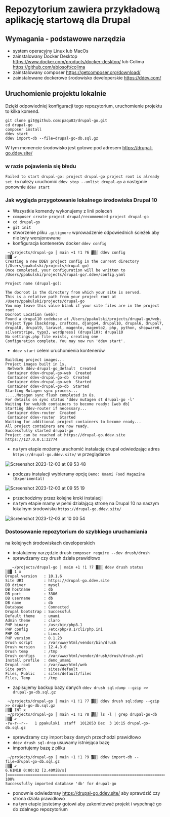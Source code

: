 # Repozytorium zawiera przykładową aplikację startową dla Drupal

## Wymagania - podstawowe narzędzia
- system operacyjny Linux lub MacOs
- zainstalowany Docker Desktop https://www.docker.com/products/docker-desktop/ lub Colima https://github.com/abiosoft/colima
- zainstalowany composer https://getcomposer.org/download/
- zainstalowane dockerowe środowisko developerskie https://ddev.com/

## Uruchomienie projektu lokalnie
Dzięki odpowiedniej konfiguracji tego repozytorium, uruchomienie projektu to kilka komend.
```
git clone git@github.com:paqu83/drupal-go.git
cd drupal-go
composer install
ddev start
ddev import-db --file=drupal-go-db.sql.gz 
```
W tym momencie środowisko jest gotowe pod adresem https://drupal-go.ddev.site/
### w razie pojawienia się błedu
`Failed to start drupal-go: project drupal-go project root is already set to`
należy uruchomić
`ddev stop --unlist drupal-go`
a następnie ponownie `ddev start`


### Jak wygląda przygotowanie lokalnego środowiska Drupal 10
- Wszystkie komendy wykonujemy z linii poleceń
- `composer create-project drupal/recommended-project drupal-go`
- `cd drupal-go`
- `git init`
- stworzenie pliku `.gitignore` wprowadzenie odpowiednich ścieżek aby nie były wersjonowane
- konfiguracja kontenerów docker `ddev config`
```
 ~/projects/drupal-go │ main +1 !1 ?6 ▓▒░ ddev config                                                                                                                                                                                  ░▒▓ ✔
Creating a new DDEV project config in the current directory (/Users/ppakulski/projects/drupal-go)
Once completed, your configuration will be written to /Users/ppakulski/projects/drupal-go/.ddev/config.yaml

Project name (drupal-go):

The docroot is the directory from which your site is served.
This is a relative path from your project root at /Users/ppakulski/projects/drupal-go
You may leave this value blank if your site files are in the project root
Docroot Location (web):
Found a drupal10 codebase at /Users/ppakulski/projects/drupal-go/web.
Project Type [backdrop, craftcms, django4, drupal10, drupal6, drupal7, drupal8, drupal9, laravel, magento, magento2, php, python, shopware6, silverstripe, typo3, wordpress] (drupal10): drupal10
No settings.php file exists, creating one
Configuration complete. You may now run 'ddev start'.
```
- `ddev start` celem uruchomienia kontenerów
```
Building project images...
Project images built in 1s.
 Network ddev-drupal-go_default  Created
 Container ddev-drupal-go-web  Created
 Container ddev-drupal-go-db  Created
 Container ddev-drupal-go-web  Started
 Container ddev-drupal-go-db  Started
Starting Mutagen sync process...
.....Mutagen sync flush completed in 8s.
For details on sync status 'ddev mutagen st drupal-go -l'
Waiting for web/db containers to become ready: [web db]
Starting ddev-router if necessary...
 Container ddev-router  Created
 Container ddev-router  Started
Waiting for additional project containers to become ready...
All project containers are now ready.
Successfully started drupal-go
Project can be reached at https://drupal-go.ddev.site https://127.0.0.1:32774
```
- na tym etapie możemy uruchomić instalację drupal odwiedzając adres `https://drupal-go.ddev.site/` w przeglądarce

![Screenshot 2023-12-03 at 09 53 48](https://github.com/paqu83/drupal-go/assets/20280759/489ded0b-f893-435b-8f9a-49a7ba8bb1cb)

- podczas instalacji wybieramy opcję `Demo: Umami Food Magazine (Experimental)`

![Screenshot 2023-12-03 at 09 55 19](https://github.com/paqu83/drupal-go/assets/20280759/d5d52245-45d7-424e-898e-8b91fa052e22)


- przechodzimy przez kolejne kroki instalacji
- na tym etapie mamy w pełni działającą stronę na Drupal 10 na naszym lokalnym środowisku `https://drupal-go.ddev.site/`

![Screenshot 2023-12-03 at 10 00 54](https://github.com/paqu83/drupal-go/assets/20280759/56b6a132-e286-469f-b6cd-c89dd5ff53c4)


### Dostosowanie repozytorium do szybkiego uruchamiania
na kolejnych środowiskach developerskich
- instalujemy narzędzie drush `composer require --dev drush/drush`
- sprawdzamy czy drush działa prawidłowo
```
   ~/projects/drupal-go │ main +1 !1 ?7 ▓▒░ ddev drush status                                                                                                                                                                          ░▒▓ 1 х
Drupal version   : 10.1.6
Site URI         : https://drupal-go.ddev.site
DB driver        : mysql
DB hostname      : db
DB port          : 3306
DB username      : db
DB name          : db
Database         : Connected
Drupal bootstrap : Successful
Default theme    : umami
Admin theme      : claro
PHP binary       : /usr/bin/php8.1
PHP config       : /etc/php/8.1/cli/php.ini
PHP OS           : Linux
PHP version      : 8.1.23
Drush script     : /var/www/html/vendor/bin/drush
Drush version    : 12.4.3.0
Drush temp       : /tmp
Drush configs    : /var/www/html/vendor/drush/drush/drush.yml
Install profile  : demo_umami
Drupal root      : /var/www/html/web
Site path        : sites/default
Files, Public    : sites/default/files
Files, Temp      : /tmp
```
- zapisujemy backup bazy danych `ddev drush sql:dump --gzip >> drupal-go-db.sql.gz `
```
 ~/projects/drupal-go │ main +1 !1 ?7 ▓▒░ ddev drush sql:dump --gzip >> drupal-go-db.sql.gz                                                                                                                                        ░▒▓ INT х
 ~/projects/drupal-go │ main +1 !1 ?8 ▓▒░ ls -l | grep drupal-go-db                                                                                                                                                                    ░▒▓ ✔
-rw-r--r--   1 ppakulski  staff  1012053 Dec  3 10:15 drupal-go-db.sql.gz
```
- sprawdzamy czy import bazy danych przechodzi prawidłowo
- `ddev drush sql-drop` usuwamy istniejąca bazę
- importujemy bazę z pliku
```
 ~/projects/drupal-go │ main +1 !1 ?9 ▓▒░ ddev import-db --file=drupal-go-db.sql.gz                                                                                                                                                    ░▒▓ ✔
6.61MiB 0:00:02 [2.40MiB/s] [==============================================================================================================================================================================================>] 100%
Successfully imported database 'db' for drupal-go
```
- ponownie odwiedzmay https://drupal-go.ddev.site/ aby sprawdzić czy strona działa prawidłowo
- na tym etapie jesteśmy gotowi aby zakomitować projekt i wypchnąć go do zdalnego repozytorium

